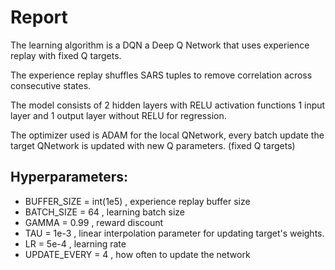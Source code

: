 # Report

The learning algorithm is a DQN a Deep Q Network that uses experience replay with fixed Q targets.

The experience replay shuffles SARS tuples to remove correlation across consecutive states.

The model consists of 2 hidden layers with RELU activation functions 1 input layer and 1 output layer without RELU for regression.

The optimizer used is ADAM for the local QNetwork, every batch update the target QNetwork is updated with new Q parameters. (fixed Q targets)

## Hyperparameters:

- BUFFER_SIZE = int(1e5)  , experience replay buffer size
- BATCH_SIZE = 64         , learning batch size
- GAMMA = 0.99            , reward discount 
- TAU = 1e-3              , linear interpolation parameter for updating target's weights.
- LR = 5e-4               , learning rate 
- UPDATE_EVERY = 4        , how often to update the network






